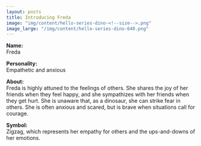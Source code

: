 ```yaml
---
layout: posts
title: Introducing Freda
image: "img/content/hello-series-dino-<!--size-->.png"
image_large: "/img/content/hello-series-dino-640.png"
---
```


**Name:**<br>
Freda

**Personality:**<br>
Empathetic and anxious

**About:**<br>
Freda is highly attuned to the feelings of others.
She shares the joy of her friends when they feel happy, and she sympathizes with her friends when they get hurt.
She is unaware that, as a dinosaur, she can strike fear in others.
She is often anxious and scared, but is brave when situations call for courage.

**Symbol:**<br>
Zigzag, which represents her empathy for others and the ups-and-downs of her emotions.